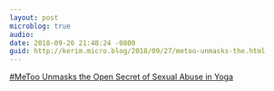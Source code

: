 ```yaml
---
layout: post
microblog: true
audio: 
date: 2018-09-26 21:48:24 -0800
guid: http://kerim.micro.blog/2018/09/27/metoo-unmasks-the.html
---
```

[#MeToo Unmasks the Open Secret of Sexual Abuse in Yoga](https://www.kqed.org/news/11690316/metoo-unmasks-the-open-secret-of-sexual-abuse-in-yoga)
